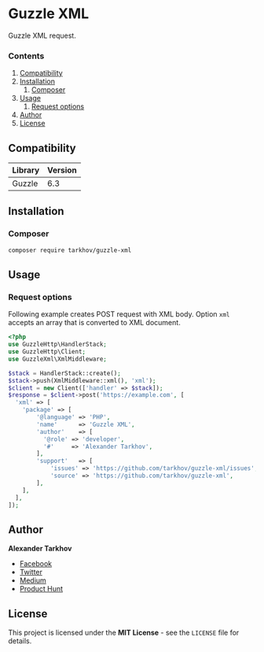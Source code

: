 # Guzzle XML

Guzzle XML request.

### Contents

1. [Compatibility](#compatibility)
2. [Installation](#installation)
   1. [Composer](#composer)
3. [Usage](#usage)
   1. [Request options](#request-options)
4. [Author](#author)
5. [License](#license)

## Compatibility

Library | Version
------- | -------
Guzzle | 6.3

## Installation

### Composer

```bash
composer require tarkhov/guzzle-xml
```

## Usage

### Request options

Following example creates POST request with XML body. Option `xml` accepts an array that is converted to XML document.

```php
<?php
use GuzzleHttp\HandlerStack;
use GuzzleHttp\Client;
use GuzzleXml\XmlMiddleware;

$stack = HandlerStack::create();
$stack->push(XmlMiddleware::xml(), 'xml');
$client = new Client(['handler' => $stack]);
$response = $client->post('https://example.com', [
  'xml' => [
    'package' => [
        '@language' => 'PHP',
        'name'      => 'Guzzle XML',
        'author'    => [
          '@role' => 'developer',
          '#'     => 'Alexander Tarkhov',
        ],
        'support'   => [
            'issues' => 'https://github.com/tarkhov/guzzle-xml/issues',
            'source' => 'https://github.com/tarkhov/guzzle-xml',
        ],
    ],
  ],
]);
```

## Author

**Alexander Tarkhov**

* [Facebook](https://www.facebook.com/alex.tarkhov)
* [Twitter](https://twitter.com/alextarkhov)
* [Medium](https://medium.com/@tarkhov)
* [Product Hunt](https://www.producthunt.com/@tarkhov)

## License

This project is licensed under the **MIT License** - see the `LICENSE` file for details.
